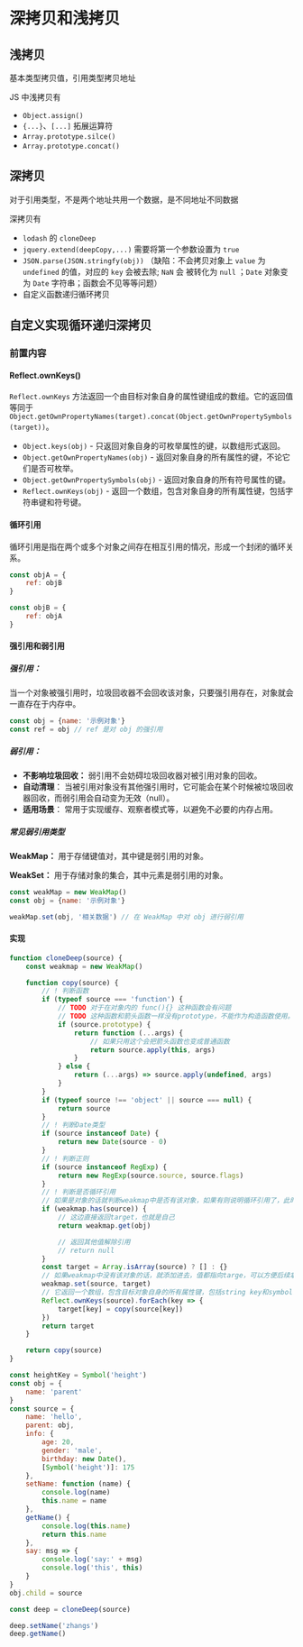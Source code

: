 # 深拷贝和浅拷贝

## 浅拷贝

基本类型拷贝值，引用类型拷贝地址

JS 中浅拷贝有

-   `Object.assign()`
-   `{...}`、`[...]` 拓展运算符
-   `Array.prototype.silce()`
-   `Array.prototype.concat()`

## 深拷贝

对于引用类型，不是两个地址共用一个数据，是不同地址不同数据

深拷贝有

-   `lodash` 的 `cloneDeep`
-   `jquery.extend(deepCopy,...)` 需要将第一个参数设置为 `true`
-   `JSON.parse(JSON.stringfy(obj))` （缺陷：不会拷贝对象上 `value` 为 `undefined` 的值，对应的 `key` 会被去除; `NaN` 会
    被转化为 `null` ；`Date` 对象变为 `Date` 字符串；函数会不见等等问题）
-   自定义函数递归循环拷贝

## 自定义实现循环递归深拷贝

### 前置内容

#### Reflect.ownKeys()

`Reflect.ownKeys` 方法返回一个由目标对象自身的属性键组成的数组。它的返回值等同于
`Object.getOwnPropertyNames(target).concat(Object.getOwnPropertySymbols(target))`。

-   `Object.keys(obj)` - 只返回对象自身的可枚举属性的键，以数组形式返回。
-   `Object.getOwnPropertyNames(obj)` - 返回对象自身的所有属性的键，不论它们是否可枚举。
-   `Object.getOwnPropertySymbols(obj)` - 返回对象自身的所有符号属性的键。
-   `Reflect.ownKeys(obj)` - 返回一个数组，包含对象自身的所有属性键，包括字符串键和符号键。

#### 循环引用

循环引用是指在两个或多个对象之间存在相互引用的情况，形成一个封闭的循环关系。

```js
const objA = {
    ref: objB
}

const objB = {
    ref: objA
}
```

#### 强引用和弱引用

##### 强引用：

当一个对象被强引用时，垃圾回收器不会回收该对象，只要强引用存在，对象就会一直存在于内存中。

```js
const obj = {name: '示例对象'}
const ref = obj // ref 是对 obj 的强引用
```

##### 弱引用：

-   **不影响垃圾回收：** 弱引用不会妨碍垃圾回收器对被引用对象的回收。
-   **自动清理**： 当被引用对象没有其他强引用时，它可能会在某个时候被垃圾回收器回收，而弱引用会自动变为无效（null）。
-   **适用场景**： 常用于实现缓存、观察者模式等，以避免不必要的内存占用。

##### 常见弱引用类型

**WeakMap：** 用于存储键值对，其中键是弱引用的对象。

**WeakSet：** 用于存储对象的集合，其中元素是弱引用的对象。

```js
const weakMap = new WeakMap()
const obj = {name: '示例对象'}

weakMap.set(obj, '相关数据') // 在 WeakMap 中对 obj 进行弱引用
```

#### 实现

```js
function cloneDeep(source) {
    const weakmap = new WeakMap()

    function copy(source) {
        // ! 判断函数
        if (typeof source === 'function') {
            // TODO 对于在对象内的 func(){} 这种函数会有问题
            // TODO 这种函数和箭头函数一样没有prototype，不能作为构造函数使用。但是绑定this为对象，arguments也可以使用
            if (source.prototype) {
                return function (...args) {
                    // 如果只用这个会把箭头函数也变成普通函数
                    return source.apply(this, args)
                }
            } else {
                return (...args) => source.apply(undefined, args)
            }
        }
        if (typeof source !== 'object' || source === null) {
            return source
        }
        // ! 判断Date类型
        if (source instanceof Date) {
            return new Date(source - 0)
        }
        // ! 判断正则
        if (source instanceof RegExp) {
            return new RegExp(source.source, source.flags)
        }
        // ! 判断是否循环引用
        // 如果是对象的话就判断weakmap中是否有该对象，如果有则说明循环引用了，此时可以设置为其他值解除循环引用，或者直接返回本身
        if (weakmap.has(source)) {
            // 这边直接返回target，也就是自己
            return weakmap.get(obj)

            // 返回其他值解除引用
            // return null
        }
        const target = Array.isArray(source) ? [] : {}
        // 如果weakmap中没有该对象的话，就添加进去，值都指向targe，可以方便后续拿到
        weakmap.set(source, target)
        // 它返回一个数组，包含目标对象自身的所有属性键，包括string key和symbol key。
        Reflect.ownKeys(source).forEach(key => {
            target[key] = copy(source[key])
        })
        return target
    }

    return copy(source)
}

const heightKey = Symbol('height')
const obj = {
    name: 'parent'
}
const source = {
    name: 'hello',
    parent: obj,
    info: {
        age: 20,
        gender: 'male',
        birthday: new Date(),
        [Symbol('height')]: 175
    },
    setName: function (name) {
        console.log(name)
        this.name = name
    },
    getName() {
        console.log(this.name)
        return this.name
    },
    say: msg => {
        console.log('say:' + msg)
        console.log('this', this)
    }
}
obj.child = source

const deep = cloneDeep(source)

deep.setName('zhangs')
deep.getName()
```

